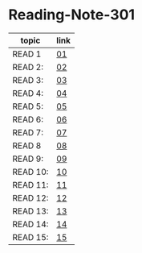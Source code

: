 # Reading-Note-301


 topic | link  |
| ------------- | ------------- |
| READ 1 |  [01](https://reham-omar.github.io/Reading-Note-301/read1)  |
| READ 2: | [02](https://reham-omar.github.io/Reading-Note-301/read2)  |
| READ 3: | [03](https://reham-omar.github.io/Reading-Note-301/read3)  |
| READ 4: | [04](https://reham-omar.github.io/Reading-Note-301/read4)  |
| READ 5: | [05](https://reham-omar.github.io/Reading-Note-301/read5) |
| READ 6: |[06 ]()  |
| READ 7: | [07]()  |
| READ 8 |  [08]()  |
| READ 9: | [09]()  |
| READ 10: | [10]()  |
| READ 11: | [11]()  |
| READ 12: |[12]() |
| READ 13: |[13]()  |
| READ 14: |[14]()  |
| READ 15: | [15]()  |




